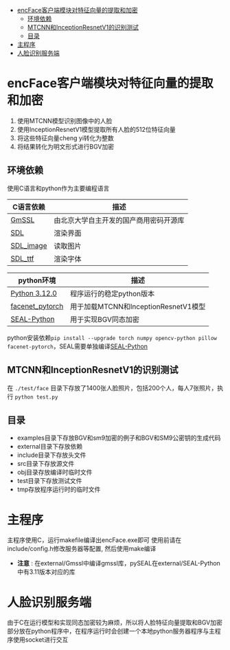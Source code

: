 - [encFace客户端模块对特征向量的提取和加密](#encface客户端模块对特征向量的提取和加密)
  - [环境依赖](#环境依赖)
  - [MTCNN和InceptionResnetV1的识别测试](#mtcnn和inceptionresnetv1的识别测试)
  - [目录](#目录)
- [主程序](#主程序)
- [人脸识别服务端](#人脸识别服务端)

# encFace客户端模块对特征向量的提取和加密

1. 使用MTCNN模型识别图像中的人脸
2. 使用InceptionResnetV1模型提取所有人脸的512位特征向量
3. 将这些特征向量cheng yi转化为整数
4. 将结果转化为明文形式进行BGV加密

## 环境依赖

使用C语言和python作为主要编程语言

| C语言依赖                                             | 描述                                   |
| ---- | ---- |
| [GmSSL](https://gitee.com/YoungWxy/GmSSL)                | 由北京大学自主开发的国产商用密码开源库 |
| [SDL](https://github.com/libsdl-org/SDL)                 | 渲染界面                               |
| [SDL_image](https://github.com/libsdl-org/SDL_image)     | 读取图片                               |
| [SDL_ttf](https://github.com/libsdl-org/SDL_ttf)         | 渲染字体                               |

| python环境                                                  | 描述                                 |
| ---- | ---- |
| [Python 3.12.0](https://www.python.org/downloads/windows/) | 程序运行的稳定python版本 |
| [facenet_pytorch](https://github.com/timesler/facenet-pytorch) | 用于加载MTCNN和InceptionResnetV1模型 |
| [SEAL-Python](https://github.com/Huelse/SEAL-Python)           | 用于实现BGV同态加密                  |

python安装依赖`pip install --upgrade torch numpy opencv-python pillow facenet-pytorch`，SEAL需要单独编译[SEAL-Python](https://github.com/Huelse/SEAL-Python)

## MTCNN和InceptionResnetV1的识别测试

在 `./test/face` 目录下存放了1400张人脸照片，包括200个人，每人7张照片，执行 `python test.py`

## 目录

- examples目录下存放BGV和sm9加密的例子和BGV和SM9公密钥的生成代码
- external目录下存放依赖
- include目录下存放头文件
- src目录下存放源文件
- obj目录存放编译时临时文件
- test目录下存放测试文件
- tmp存放程序运行时的临时文件

# 主程序

主程序使用C，运行makefile编译出encFace.exe即可
使用前请在include/config.h修改服务器等配置, 然后使用make编译

- __注意__ : 在external/Gmssl中编译gmssl库，pySEAL在external/SEAL-Python中有3.11版本对应的库

# 人脸识别服务端

由于C在运行模型和实现同态加密较为麻烦，所以将人脸特征向量提取和BGV加密部分放在python程序中，在程序运行时会创建一个本地python服务器程序与主程序使用socket进行交互
